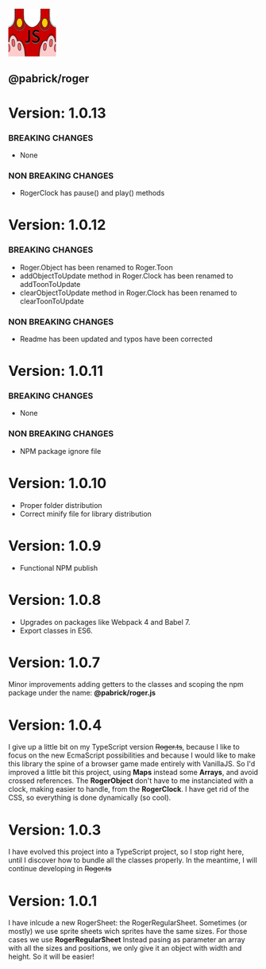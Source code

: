 ![roger](./logo.png)

## @pabrick/roger

# Version: 1.0.13

### BREAKING CHANGES
- None
### NON BREAKING CHANGES
- RogerClock has pause() and play() methods


# Version: 1.0.12

### BREAKING CHANGES
- Roger.Object has been renamed to Roger.Toon
- addObjectToUpdate method in Roger.Clock has been renamed to addToonToUpdate
- clearObjectToUpdate method in Roger.Clock has been renamed to clearToonToUpdate
### NON BREAKING CHANGES
- Readme has been updated and typos have been corrected

# Version: 1.0.11

### BREAKING CHANGES
- None
### NON BREAKING CHANGES
- NPM package ignore file

# Version: 1.0.10
- Proper folder distribution
- Correct minify file for library distribution

# Version: 1.0.9
- Functional NPM publish

# Version: 1.0.8
- Upgrades on packages like Webpack 4 and Babel 7.
- Export classes in ES6.

# Version: 1.0.7
Minor improvements adding getters to the classes and scoping the npm package under the name: **@pabrick/roger.js**

# Version: 1.0.4
I give up a little bit on my TypeScript version ~~Roger.ts~~, because I like to focus on the new EcmaScript possibilities and because I would like to make this library the spine of a browser game made entirely with VanillaJS.
So I'd improved a little bit this project, using **Maps** instead some **Arrays**, and avoid crossed references.
The **RogerObject** don't have to me instanciated with a clock, making easier to handle, from the **RogerClock**.
I have get rid of the CSS, so everything is done dynamically (so cool).

# Version: 1.0.3
I have evolved this project into a TypeScript project, so I stop right here, until I discover how to bundle all the classes properly.
In the meantime, I will continue developing in ~~Roger.ts~~

# Version: 1.0.1
I have inlcude a new RogerSheet: the RogerRegularSheet.
Sometimes (or mostly) we use sprite sheets wich sprites have the same sizes. For those cases we use **RogerRegularSheet**
Instead pasing as parameter an array with all the sizes and positions, we only give it an object with width and height.
So it will be easier!
